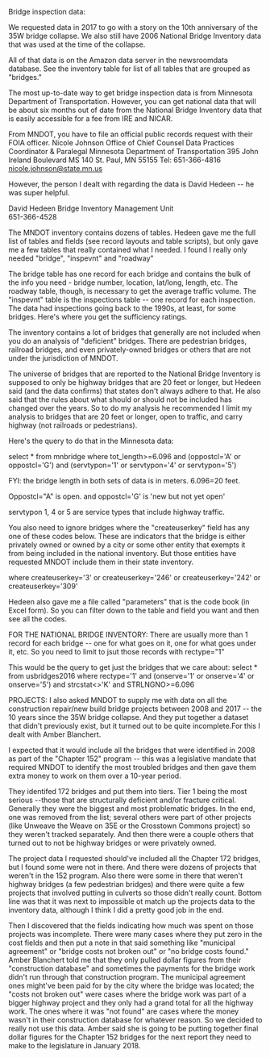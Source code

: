 Bridge inspection data:

We requested data in 2017 to go with a story on the 10th anniversary of the 35W bridge collapse. We also still have 2006 National Bridge Inventory
data that was used at the time of the collapse. 

All of that data is on the Amazon data server in the newsroomdata database. See the inventory table for list of all tables that are grouped as "bridges."

The most up-to-date way to get bridge inspection data is from Minnesota Department of Transportation. However, you can get national data that will be about six months out of date from the National Bridge Inventory data that is easily accessible for a fee from IRE and NICAR.

From MNDOT, you have to file an official public records request with their FOIA officer.
Nicole Johnson 
Office of Chief Counsel
Data Practices Coordinator & Paralegal
Minnesota Department of Transportation
395 John Ireland Boulevard MS 140
St. Paul, MN 55155
Tel: 651-366-4816
nicole.johnson@state.mn.us  

However, the person I dealt with regarding the data is David Hedeen -- he was super helpful.

David Hedeen
Bridge Inventory Management Unit  
651-366-4528

The MNDOT inventory contains dozens of tables. Hedeen gave me the full list of tables and fields (see record layouts and table scripts),
but only gave me a few tables that really contained what I needed. I found I really only needed "bridge", "inspevnt" and "roadway"

The bridge table has one record for each bridge and contains the bulk of the info you need - bridge number, location, lat/long, length, etc.
The roadway table, though, is necessary to get the average traffic volume. The "inspevnt" table is the inspections table -- one record for each
inspection. The data had inspections going back to the 1990s, at least, for some bridges. Here's where you get the sufficiency ratings.

The inventory contains a lot of bridges that generally are not included when you do an analysis of "deficient" bridges. There are pedestrian
bridges, railroad bridges, and even privately-owned bridges or others that are not under the jurisdiction of MNDOT. 

The universe of bridges that are reported to the National Bridge Inventory is supposed to only be highway bridges that are 20 feet or longer, but
Hedeen said (and the data confirms) that states don't always adhere to that. He also said that the rules about what should or should not be included 
has changed over the years. So to do my analysis he recommended I limit my analysis to bridges that are 20 feet or longer, open to traffic,
and carry highway (not railroads or pedestrians). 

Here's the query to do that in the Minnesota data:

select *
from mnbridge
where tot_length>=6.096 and (oppostcl='A' or oppostcl='G') and (servtypon='1' or servtypon='4' or servtypon='5')

FYI: the bridge length in both sets of data is in meters. 6.096=20 feet.

Oppostcl="A" is open. and oppostcl='G' is 'new but not yet open'

servtypon 1, 4 or 5 are service types that include highway traffic.

You also need to ignore bridges where the "createuserkey" field has any one of these codes below. These are
indicators that the bridge is either privately owned or owned by a city or some other entity that
exempts it from being included in the national inventory. But those entities have requested MNDOT include them in their state inventory.

where createuserkey='3' or createuserkey='246' or createuserkey='242' or createuserkey='309'

Hedeen also gave me a file called "parameters" that is the code book (in Excel form). So you can filter down to the table and field you want 
and then see all the codes.


FOR THE NATIONAL BRIDGE INVENTORY:
There are usually more than 1 record for each bridge -- one for what goes on it, one for what goes under it, etc. So you need to limit to 
jsut those records with rectype="1"

This would be the query to get just the bridges that we care about:
select *
from usbridges2016
where rectype='1' and (onserve='1' or onserve='4' or onserve='5') and strcstat<>'K' and STRLNGNO>=6.096


PROJECTS:
I also asked MNDOT to supply me with data on all the construction repair/new build bridge projects between 2008 and 2017 -- the 10 years 
since the 35W bridge collapse. And they put together a dataset that didn't previously exist, but it turned out to be quite 
incomplete.For this I dealt with Amber Blanchert.

I expected that it would include all the bridges that were identified in 2008 as part of the "Chapter 152" program -- this was a legislative
mandate that required MNDOT to identify the most troubled bridges and then gave them extra money to work on them over a 10-year period.

They identifed 172 bridges and put them into tiers. Tier 1 being the most serious --those that are structurally deficient and/or fracture critical. 
Generally they were the biggest and most problematic bridges. In the end, one was removed from the list; several others were part of
other projects (like Unweave the Weave on 35E or the Crosstown Commons project) so they weren't tracked separately. And then there were a couple others
that turned out to not be highway bridges or were privately owned.

The project data I requested should've included all the Chapter 172 bridges, but I found some were not in there. And there were dozens of projects
that weren't in the 152 program. Also there were
some in there that weren't highway bridges (a few pedestrian bridges) and there were quite a few projects that involved putting in culverts
so those didn't really count. Bottom line was that it was next to impossible ot match up the projects data to the inventory data, although
I think I did a pretty good job in the end. 

Then I discovered that the fields indicating how much was spent on those projects was incomplete. There were many cases where they put
zero in the cost fields and then put a note in that said something like "municipal agreement" or "bridge costs not broken out" or "no bridge costs found."
Amber Blanchert told me that they only pulled dollar figures from their "construction database" and sometimes the payments
for the bridge work didn't run through that construction program. The municipal agreement ones might've been paid for by the city
where the bridge was located; the "costs not broken out" were cases where the bridge work was part of a bigger highway project
and they only had a grand total for all the highway work. The ones where it was "not found" are cases where the money wasn't in their construction database 
for whatever reason. So we decided to really not use this data.  Amber said she is going to be putting together final dollar figures
for the Chapter 152 bridges for the next report they need to make to the legislature in January 2018. 



